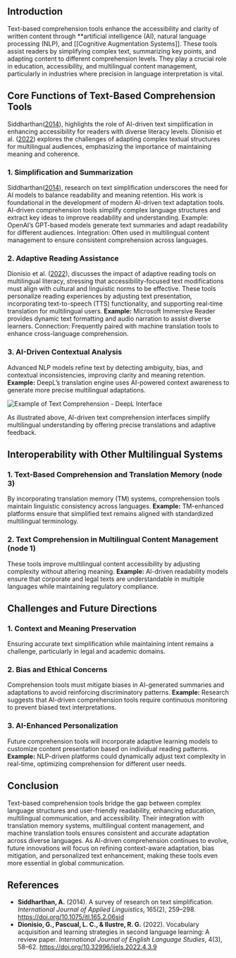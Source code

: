 ## **Introduction**
Text-based comprehension tools enhance the accessibility and clarity of written content through **artificial intelligence (AI), natural language processing (NLP), and [[Cognitive Augmentation Systems]]. These tools assist readers by simplifying complex text, summarizing key points, and adapting content to different comprehension levels. They play a crucial role in education, accessibility, and multilingual content management, particularly in industries where precision in language interpretation is vital.

## Core Functions of Text-Based Comprehension Tools
Siddharthan([2014](https://citeseerx.ist.psu.edu/document?repid=rep1&type=pdf&doi=8a30f16ed3a83734c4ec087191401a8f241aa3a9)), highlights the role of AI-driven text simplification in enhancing accessibility for readers with diverse literacy levels. Dionisio et al. ([2022](https://www.researchgate.net/publication/362036405_Vocabulary_Acquisition_and_Learning_Strategies_in_Second_Language_Learning_A_Review_Paper)) explores the challenges of adapting complex textual structures for multilingual audiences, emphasizing the importance of maintaining meaning and coherence.

### 1. Simplification and Summarization
Siddharthan([2014](https://citeseerx.ist.psu.edu/document?repid=rep1&type=pdf&doi=8a30f16ed3a83734c4ec087191401a8f241aa3a9)), research on text simplification underscores the need for AI models to balance readability and meaning retention. His work is foundational in the development of modern AI-driven text adaptation tools.
AI-driven comprehension tools simplify complex language structures and extract key ideas to improve readability and understanding.
Example: OpenAI’s GPT-based models generate text summaries and adapt readability for different audiences.
Integration: Often used in multilingual content management to ensure consistent comprehension across languages.

### 2. Adaptive Reading Assistance
Dionisio et al. ([2022](https://www.researchgate.net/publication/362036405_Vocabulary_Acquisition_and_Learning_Strategies_in_Second_Language_Learning_A_Review_Paper)), discusses the impact of adaptive reading tools on multilingual literacy, stressing that accessibility-focused text modifications must align with cultural and linguistic norms to be effective.
These tools personalize reading experiences by adjusting text presentation, incorporating text-to-speech (TTS) functionality, and supporting real-time translation for multilingual users.
**Example:** Microsoft Immersive Reader provides dynamic text formatting and audio narration to assist diverse learners.
Connection: Frequently paired with machine translation tools to enhance cross-language comprehension.

### 3. AI-Driven Contextual Analysis
Advanced NLP models refine text by detecting ambiguity, bias, and contextual inconsistencies, improving clarity and meaning retention.
**Example:**  DeepL’s translation engine uses AI-powered context awareness to generate more precise multilingual adaptations.

![Example of Text Comprehension - DeepL Interface](https://github.com/Sasha-King/CSC-412-Language/blob/main/Images%20and%20figures/example%20of%20text%20comprehension-%20DeepL%20Interface.png?raw=true)

As illustrated above, AI-driven text comprehension interfaces simplify multilingual understanding by offering precise translations and adaptive feedback.

## Interoperability with Other Multilingual Systems

### 1. Text-Based Comprehension and Translation Memory (node 3)
By incorporating translation memory (TM) systems, comprehension tools maintain linguistic consistency across languages.
**Example:**  TM-enhanced platforms ensure that simplified text remains aligned with standardized multilingual terminology.

### 2. Text Comprehension in Multilingual Content Management (node 1)
These tools improve multilingual content accessibility by adjusting complexity without altering meaning.
**Example:**  AI-driven readability models ensure that corporate and legal texts are understandable in multiple languages while maintaining regulatory compliance.

## Challenges and Future Directions

### 1. Context and Meaning Preservation
Ensuring accurate text simplification while maintaining intent remains a challenge, particularly in legal and academic domains.

### 2. Bias and Ethical Concerns
Comprehension tools must mitigate biases in AI-generated summaries and adaptations to avoid reinforcing discriminatory patterns.
**Example:** Research suggests that AI-driven comprehension tools require continuous monitoring to prevent biased text interpretations.

### 3. AI-Enhanced Personalization
Future comprehension tools will incorporate adaptive learning models to customize content presentation based on individual reading patterns.
**Example:**  NLP-driven platforms could dynamically adjust text complexity in real-time, optimizing comprehension for different user needs.

## Conclusion
Text-based comprehension tools bridge the gap between complex language structures and user-friendly readability, enhancing education, multilingual communication, and accessibility. Their integration with translation memory systems, multilingual content management, and machine translation tools ensures consistent and accurate adaptation across diverse languages. As AI-driven comprehension continues to evolve, future innovations will focus on refining context-aware adaptation, bias mitigation, and personalized text enhancement, making these tools even more essential in global communication.

## References
- **Siddharthan, A.** (2014). A survey of research on text simplification. _International Journal of Applied Linguistics_, 165(2), 259–298. https://doi.org/10.1075/itl.165.2.06sid​
- **Dionisio, G., Pascual, L. C., & Ilustre, R. G.** (2022). Vocabulary acquisition and learning strategies in second language learning: A review paper. _International Journal of English Language Studies_, 4(3), 58–62. https://doi.org/10.32996/ijels.2022.4.3.9​
